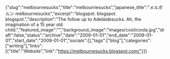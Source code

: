 {"slug":"melbournesucks","title":"melbournesucks","japanese_title":"メルボルン melbournesucks","excerpt":"blogspot. blogspot. blogspot.","description":"The follow up to Adelaidesucks. Ah, the imagination of a 15 year old child.","featured_image":"","background_image":"images/cool/coola.jpg","draft":false,"status":"archive","date":"2009-01-01","end_date":"2009-01-01","start_date":"2009-01-01","socials":[],"tags":["blog"],"categories":["writing"],"links":[{"title":"Website","link":"https://melbournesucks.blogspot.com/"}]}